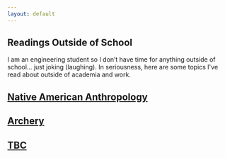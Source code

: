 ```yaml
---
layout: default
---
```

## Readings Outside of School
I am an engineering student so I don’t have time for anything outside of school… just joking (laughing). In seriousness, here are some topics I've read about outside of academia and work.

## [Native American Anthropology](./native.html)

## [Archery](./archery.html)

## [TBC](./projects.html)

&nbsp;

&nbsp;


